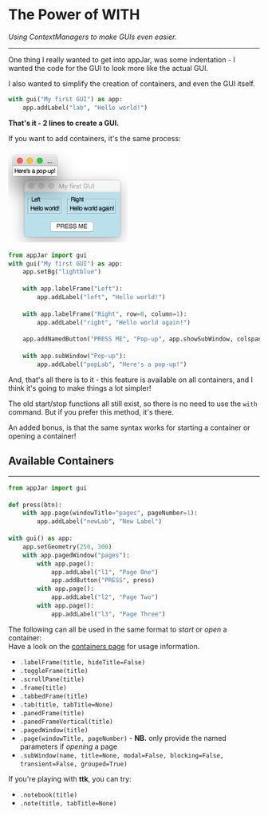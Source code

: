# The Power of WITH  
*Using ContextManagers to make GUIs even easier.*  

---

One thing I really wanted to get into appJar, was some indentation - I wanted the code for the GUI to look more like the actual GUI.  

I also wanted to simplify the creation of containers, and even the GUI itself.  

```python
with gui("My first GUI") as app:
    app.addLabel("lab", "Hello world!")
```

**That's it - 2 lines to create a GUI.**  

If you want to add containers, it's the same process:

![Power of With](img/powerOfWith.png)
```python
from appJar import gui
with gui("My first GUI") as app:
    app.setBg("lightblue")

    with app.labelFrame("Left"):
        app.addLabel("left", "Hello world!")

    with app.labelFrame("Right", row=0, column=1):
        app.addLabel("right", "Hello world again!")

    app.addNamedButton("PRESS ME", "Pop-up", app.showSubWindow, colspan=2)

    with app.subWindow("Pop-up"):
        app.addLabel("popLab", "Here's a pop-up!")
```

And, that's all there is to it - this feature is available on all containers, and I think it's going to make things a lot simpler!

The old start/stop functions all still exist, so there is no need to use the `with` command. But if you prefer this method, it's there.  

An added bonus, is that the same syntax works for starting a container or opening a container!

## Available Containers
<script async src="//pagead2.googlesyndication.com/pagead/js/adsbygoogle.js"></script>
<ins class="adsbygoogle"
    style="display:block"
    data-ad-format="fluid"
    data-ad-layout-key="-gw-13-4l+6+pt"
    data-ad-client="ca-pub-6185596049817878"
    data-ad-slot="5627392164"></ins>
<script>(adsbygoogle = window.adsbygoogle || []).push({});</script>
---

```python
from appJar import gui

def press(btn):
    with app.page(windowTitle="pages", pageNumber=1):
        app.addLabel("newLab", "New Label")

with gui() as app:
    app.setGeometry(250, 300)
    with app.pagedWindow("pages"):
        with app.page():
            app.addLabel("l1", "Page One")
            app.addButton("PRESS", press)
        with app.page():
            app.addLabel("l2", "Page Two")
        with app.page():
            app.addLabel("l3", "Page Three")
```

The following can all be used in the same format to *start* or *open* a container:  
Have a look on the [containers page](/pythonWidgetGrouping) for usage information.  

* `.labelFrame(title, hideTitle=False)`  
* `.toggleFrame(title)`  
* `.scrollPane(title)`  
* `.frame(title)`  
* `.tabbedFrame(title)`  
* `.tab(title, tabTitle=None)`  
* `.panedFrame(title)`  
* `.panedFrameVertical(title)`  
* `.pagedWindow(title)`  
* `.page(windowTitle, pageNumber)` - **NB.** only provide the named parameters if *opening* a page  
* `.subWindow(name, title=None, modal=False, blocking=False, transient=False, grouped=True)`  

If you're playing with **ttk**, you can try:  

* `.notebook(title)`  
* `.note(title, tabTitle=None)`  
